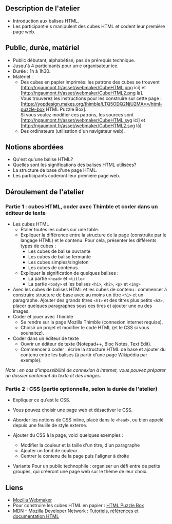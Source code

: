 ## Description de l'atelier
* Introduction aux balises HTML.
* Les participant·e·s manipulent des cubes HTML et codent leur première page web.

## Public, durée, matériel
* Public débutant, alphabétisé, pas de prérequis technique.
* Jusqu'à 4 participants pour un·e organisateur·ice.
* Durée : 1h à 1h30. 
* Matériel : 
    * Des cubes en papier imprimés: les patrons des cubes se trouvent [http://ngaumont.fr/asset/webmaker/CubeHTML.png ici] et [http://ngaumont.fr/asset/webmaker/CubeHTML2.png là].<br> Vous trouverez les instructions pour les construire sur cette page : [https://yopdesign.makes.org/thimble/LTQ5ODQ2NjU2MA==/html-puzzle-box HTML Puzzle Box].<br> Si vous voulez modifier ces patrons, les sources sont [http://ngaumont.fr/asset/webmaker/CubeHTML.svg ici] et [http://ngaumont.fr/asset/webmaker/CubeHTML2.svg là]
    * Des ordinateurs (utilisation d'un navigateur web).

## Notions abordées
* Qu'est qu'une balise HTML?
* Quelles sont les significations des balises HTML utilisées?
* La structure de base d'une page HTML.
* Les participants coderont leur première page web.

## Déroulement de l'atelier

### Partie 1 : cubes HTML, coder avec Thimble et coder dans un éditeur de texte
*  Les cubes HTML
    * Étaler toutes les cubes sur une table.
    * Expliquer la différence entre la structure de la page (construite par le langage HTML) et le contenu. Pour cela, présenter les différents types de cubes :
      * Les cubes de balise ouvrante
      * Les cubes de balise fermante
      * Les cubes simples/singleton
      * Les cubes de contenus
    * Expliquer la signification de quelques balises :
      * La partie `<head>` et `<title>`
      * La partie `<body>` et les balises `<h1>`, `<h2>`, `<p>` et `<img>`
* Avec les cubes de balises HTML et les cubes de contenu : commencer à construire structure de base avec au moins un titre `<h1>` et un paragraphe. Ajouter des grands titres `<h1>` et des titres plus petits `<h2>`, placer quelques paragraphes sous ces tires et ajouter une ou des images.
* Coder et jouer avec Thimble
    * Se rendre sur la page Mozilla Thimble (connexion internet requise).
    * Choisir un projet et modifier le code HTML (et le CSS si vous souhaitez).
* Coder dans un éditeur de texte
    * Ouvrir un éditeur de texte (Notepad++, Bloc Notes, Text Edit).
    * Commencer à coder : écrire la structure HTML de base et ajouter du contenu entre les balises (à partir d'une page Wikipédia par exemple).

_Note : en cas d'impossibilité de connexion à internet, vous pouvez préparer un dossier contenant du texte et des images._
 
### Partie 2 : CSS (partie optionnelle, selon la durée de l'atelier)
* Expliquer ce qu'est le CSS.
* Vous pouvez choisir une page web et désactiver le CSS.
* Aborder les notions de CSS inline, placé dans le `<head>`, ou bien appelé depuis une feuille de style externe.
* Ajouter du CSS à la page, voici quelques exemples :
    * Modifier la couleur et la taille d'un titre, d'un paragraphe
    * Ajouter un fond de couleur
    * Centrer le contenu de la page puis l'aligner à droite

* Variante
Pour un public technophile : organiser un défi entre de petits groupes, qui créeront une page web sur le thème de leur choix.

## Liens
* [Mozilla Webmaker](http://webmaker.org)
* Pour construire les cubes HTML en papier : [HTML Puzzle Box](https://yopdesign.makes.org/thimble/LTQ5ODQ2NjU2MA==/html-puzzle-box)
* MDN – Mozilla Developer Network : [Tutoriels, références et documentation HTML](https://developer.mozilla.org/fr/docs/Web/HTML)
